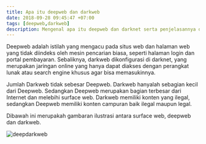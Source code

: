 ```yaml
---
title: Apa itu deepweb dan darkweb 
date: 2018-09-28 09:45:47 +07:00
tags: [deepweb,darkweb]
description: Mengenal apa itu deepweb dan darknet serta penjelasannya dan perbedaanya
---
```


Deepweb adalah istilah yang mengacu pada situs web dan halaman web yang tidak diindeks oleh mesin pencarian biasa, seperti halaman login dan portal pembayaran. Sebaliknya, darkweb dikonfigurasi di darknet, yang merupakan jaringan online yang hanya dapat diakses dengan perangkat lunak atau search engine khusus agar bisa memasukinnya.

Jumlah Darkweb tidak sebesar Deepweb. Darkweb hanyalah sebagian kecil dari Deepweb. Sedangkan Deepweb merupakan bagian terbesar dari Internet dan melebihi surface web. Darkweb memiliki konten yang ilegal, sedangkan Deepweb memiliki konten campuran baik ilegal maupun legal.

Dibawah ini merupakah gambaran ilustrasi antara surface web, deepweb dan darkweb.

<img src="/apa-itu-deepweb-darkweb/surface_deep_dark_web.jpg" alt="deepdarkweb">